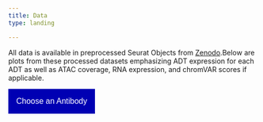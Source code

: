 ```yaml
---
title: Data
type: landing

---
```

All data is available in preprocessed Seurat Objects from [Zenodo](https://zenodo.org/record/7754315).Below are plots from these processed datasets emphasizing ADT expression for each ADT as well as ATAC coverage, RNA expression, and chromVAR scores if applicable.

<!DOCTYPE html>
<html> 
<head> 
<style> 
/* Dropdown Button */ 
.dropdown-button { 
    background-color: #0000b3; 
    color: white; 
    padding: 16px; 
    font-size: 16px; 
    border: none; 
} 
.dropdown { 
    position: relative; 
    display: inline-block; 
} 
/* Dropdown Content (Hidden by Default) */ 
.dropdown-list { 
    display: none; 
    position: absolute; 
    background-color: #f1f1f1; 
    min-width: 160px; 
    box-shadow: 0px 8px 16px 0px rgba(0,0,0,0.2); 
    z-index: 1; 
} 
/* Links inside the dropdown */ 
.dropdown-list a { 
    color: black; 
    padding: 12px 16px; 
    text-decoration: none; 
    display: block; 
    font-family: verdana; 
} 
/* Change color of dropdown links on hover */ 
.dropdown-list a:hover { 
    background-color: #ddd; 
} 
/* Show the dropdown list on hover */ 
.dropdown:hover .dropdown-list { 
    display: block; 
} 
/* Change the background color of the dropdown button when the dropdown list is shown */ 
.dropdown:hover .dropdown-button { 
    background-color: #6666ff; 
} 
</style> 
</head> 
<body> 
	<div class="dropdown"> 
		<button class="dropdown-button">Choose an Antibody</button> 
		<div class="dropdown-list"> 
			<a href="sox2/">SOX2</a> 
			<a href="gli3/">GLI3</a> 
			<a href="#">TBR1</a> 
		</div> 
	</div> 
</body> 
</html> 

